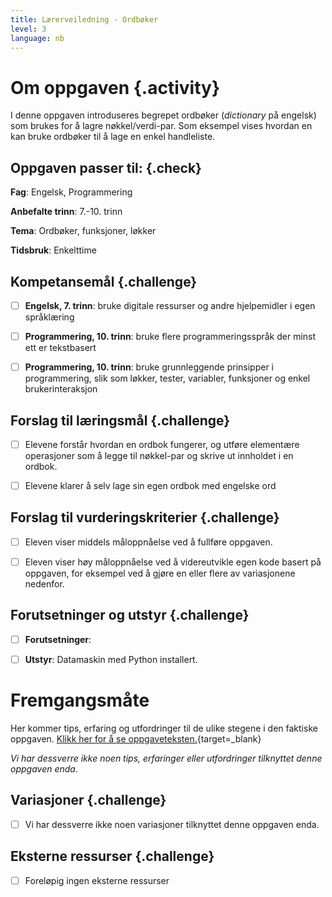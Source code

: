 ```yaml
---
title: Lærerveiledning - Ordbøker
level: 3
language: nb
---
```



# Om oppgaven {.activity}

I denne oppgaven introduseres begrepet ordbøker (*dictionary* på engelsk) som brukes for å lagre nøkkel/verdi-par. Som eksempel vises hvordan en kan bruke ordbøker til å lage en enkel handleliste. 


## Oppgaven passer til: {.check}

 __Fag__: Engelsk, Programmering

 __Anbefalte trinn__: 7.-10. trinn

 __Tema__: Ordbøker, funksjoner, løkker

 __Tidsbruk__: Enkelttime


## Kompetansemål {.challenge}

 - [ ] __Engelsk, 7. trinn__: bruke digitale ressurser og andre hjelpemidler i egen språklæring

 - [ ] __Programmering, 10. trinn__: bruke flere programmeringsspråk der minst ett er tekstbasert

 - [ ] __Programmering, 10. trinn__: bruke grunnleggende prinsipper i programmering, slik som løkker, tester, variabler, funksjoner og enkel brukerinteraksjon


## Forslag til læringsmål {.challenge}

- [ ] Elevene forstår hvordan en ordbok fungerer, og utføre elementære operasjoner som å legge til nøkkel-par og skrive ut innholdet i en ordbok.

- [ ] Elevene klarer å selv lage sin egen ordbok med engelske ord


## Forslag til vurderingskriterier {.challenge}

- [ ] Eleven viser middels måloppnåelse ved å fullføre oppgaven.

- [ ] Eleven viser høy måloppnåelse ved å videreutvikle egen kode basert på oppgaven, for eksempel ved å gjøre en eller flere av variasjonene nedenfor.

 
## Forutsetninger og utstyr {.challenge}

 - [ ]  __Forutsetninger__:

 - [ ]  __Utstyr__: Datamaskin med Python installert.


# Fremgangsmåte

 Her kommer tips, erfaring og utfordringer til de ulike stegene i den faktiske oppgaven. [Klikk her for å se oppgaveteksten.](../ordboeker/ordboeker.html){target=_blank}

_Vi har dessverre ikke noen tips, erfaringer eller utfordringer tilknyttet denne oppgaven enda._


## Variasjoner {.challenge}

- [ ]  Vi har dessverre ikke noen variasjoner tilknyttet denne oppgaven enda.


## Eksterne ressurser {.challenge}

- [ ] Foreløpig ingen eksterne ressurser 

